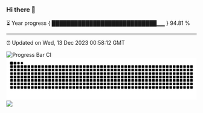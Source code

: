 ### Hi there 👋

⏳ Year progress { ████████████████████████████▁▁ } 94.81 %

---

⏰ Updated on Wed, 13 Dec 2023 00:58:12 GMT

![Progress Bar CI](https://github.com/liununu/liununu/workflows/Progress%20Bar%20CI/badge.svg)![](https://raw.githubusercontent.com/L1cardo/L1cardo/main/assets/github-contribution-grid-snake.svg)![](https://raw.githubusercontent.com/seesaws/seesaws/main/assets/github-contribution-grid-snake.svg)
